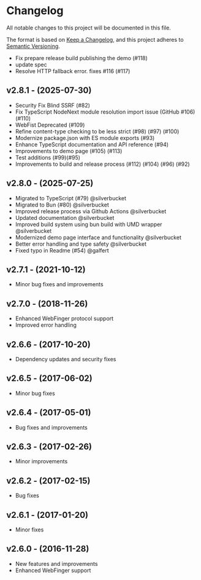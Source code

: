 # Changelog

All notable changes to this project will be documented in this file.

The format is based on [Keep a Changelog](https://keepachangelog.com/en/1.0.0/), and this project adheres to [Semantic Versioning](https://semver.org/spec/v2.0.0.html).


- Fix prepare release build publishing the demo (#118)
- update spec
- Resolve HTTP fallback error. fixes #116 (#117)



## v2.8.1 - (2025-07-30)

- Security Fix Blind SSRF (#82)
- Fix TypeScript NodeNext module resolution import issue (GitHub #106) (#110)
- WebFist Deprecated (#109)
- Refine content-type checking to be less strict (#98) (#97) (#100)
- Modernize package.json with ES module exports (#93)
- Enhance TypeScript documentation and API reference (#94)
- Improvements to demo page (#105) (#113)
- Test additions (#99)(#95)
- Improvements to build and release process (#112) (#104) (#96) (#92)

## v2.8.0 - (2025-07-25)

- Migrated to TypeScript (#79) @silverbucket
- Migrated to Bun (#80) @silverbucket
- Improved release process via Github Actions @silverbucket
- Updated documentation @silverbucket
- Improved build system using bun build with UMD wrapper @silverbucket
- Modernized demo page interface and functionality @silverbucket
- Better error handling and type safety @silverbucket
- Fixed typo in Readme (#54) @galfert

## v2.7.1 - (2021-10-12)

- Minor bug fixes and improvements

## v2.7.0 - (2018-11-26)

- Enhanced WebFinger protocol support
- Improved error handling

## v2.6.6 - (2017-10-20)

- Dependency updates and security fixes

## v2.6.5 - (2017-06-02)

- Minor bug fixes

## v2.6.4 - (2017-05-01)

- Bug fixes and improvements

## v2.6.3 - (2017-02-26)

- Minor improvements

## v2.6.2 - (2017-02-15)

- Bug fixes

## v2.6.1 - (2017-01-20)

- Minor fixes

## v2.6.0 - (2016-11-28)

- New features and improvements
- Enhanced WebFinger support
